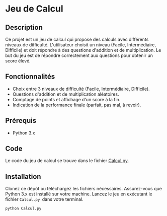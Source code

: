 # Jeu de Calcul

## Description
Ce projet est un jeu de calcul qui propose des calculs avec différents niveaux de difficulté. 
L'utilisateur choisit un niveau (Facile, Intermédiaire, Difficile) et doit répondre à des questions d'addition et de multiplication. 
Le but du jeu est de répondre correctement aux questions pour obtenir un score élevé.

## Fonctionnalités
- Choix entre 3 niveaux de difficulté (Facile, Intermédiaire, Difficile).
- Questions d'addition et de multiplication aléatoires.
- Comptage de points et affichage d'un score à la fin.
- Indication de la performance finale (parfait, pas mal, à revoir).

## Prérequis
- Python 3.x

## Code
Le code du jeu de calcul se trouve dans le fichier [Calcul.py](https://github.com/Tengushadow/Portfolio/blob/master/Calcul.py).

## Installation
Clonez ce dépôt ou téléchargez les fichiers nécessaires.
Assurez-vous que Python 3.x est installé sur votre machine.
Lancez le jeu en exécutant le fichier `Calcul.py `dans votre terminal.

```bash
python Calcul.py
